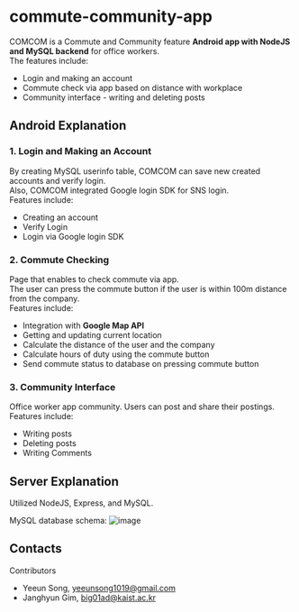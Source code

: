 # commute-community-app
COMCOM is a Commute and Community feature **Android app with NodeJS and MySQL backend** for office workers.   
The features include: 
- Login and making an account   
- Commute check via app based on distance with workplace  
- Community interface - writing and deleting posts   
   
   
## Android Explanation
### 1. Login and Making an Account
By creating MySQL userinfo table, COMCOM can save new created accounts and verify login.   
Also, COMCOM integrated Google login SDK for SNS login.  
Features include:   
* Creating an account  
* Verify Login
* Login via Google login SDK

### 2. Commute Checking
Page that enables to check commute via app.    
The user can press the commute button if the user is within 100m distance from the company.    
Features include: 
* Integration with **Google Map API**   
* Getting and updating current location   
* Calculate the distance of the user and the company   
* Calculate hours of duty using the commute button 
* Send commute status to database on pressing commute button

   

### 3. Community Interface  
Office worker app community. Users can post and share their postings. 
Features include:  
* Writing posts  
* Deleting posts
* Writing Comments 
   

     
      
## Server Explanation  
Utilized NodeJS, Express, and MySQL.   
   
MySQL database schema: 
![image](https://user-images.githubusercontent.com/49232148/125463808-7360b3ab-7bc8-498f-a896-eaaa8fc63beb.png) 




   
   

## Contacts
Contributors   
- Yeeun Song, yeeunsong1019@gmail.com
- Janghyun Gim, big01ad@kaist.ac.kr  
